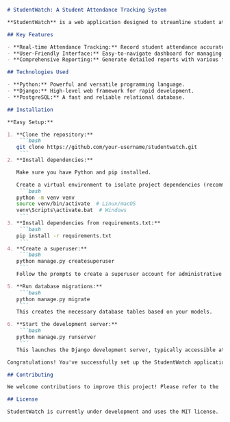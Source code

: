 ```markdown
# StudentWatch: A Student Attendance Tracking System

**StudentWatch** is a web application designed to streamline student attendance management for educational institutions. Built with Python and Django, it offers an intuitive interface for easy tracking, reporting, and analysis of student attendance data.

## Key Features

- **Real-time Attendance Tracking:** Record student attendance accurately and efficiently.
- **User-Friendly Interface:** Easy-to-navigate dashboard for managing attendance and viewing reports.
- **Comprehensive Reporting:** Generate detailed reports with various filters to analyze attendance trends.

## Technologies Used

- **Python:** Powerful and versatile programming language.
- **Django:** High-level web framework for rapid development.
- **PostgreSQL:** A fast and reliable relational database.

## Installation

**Easy Setup:**

1. **Clone the repository:**
    ```bash
   git clone https://github.com/your-username/studentwatch.git
    ```
2. **Install dependencies:**

   Make sure you have Python and pip installed.

   Create a virtual environment to isolate project dependencies (recommended):
    ```bash
   python -m venv venv
   source venv/bin/activate  # Linux/macOS
   venv\Scripts\activate.bat  # Windows
    ```
3. **Install dependencies from requirements.txt:**
    ```bash
   pip install -r requirements.txt
    ```
4. **Create a superuser:**
    ```bash
   python manage.py createsuperuser
    ```
   Follow the prompts to create a superuser account for administrative access.

5. **Run database migrations:**
    ```bash
   python manage.py migrate
    ```
   This creates the necessary database tables based on your models.

6. **Start the development server:**
    ```bash
   python manage.py runserver
    ```
   This launches the Django development server, typically accessible at [http://127.0.0.1:8000/](http://127.0.0.1:8000/).

Congratulations! You've successfully set up the StudentWatch application. Refer to the Django documentation for further configuration options and deployment instructions.

## Contributing

We welcome contributions to improve this project! Please refer to the `CONTRIBUTING.md` file for guidelines.

## License

StudentWatch is currently under development and uses the MIT license.
